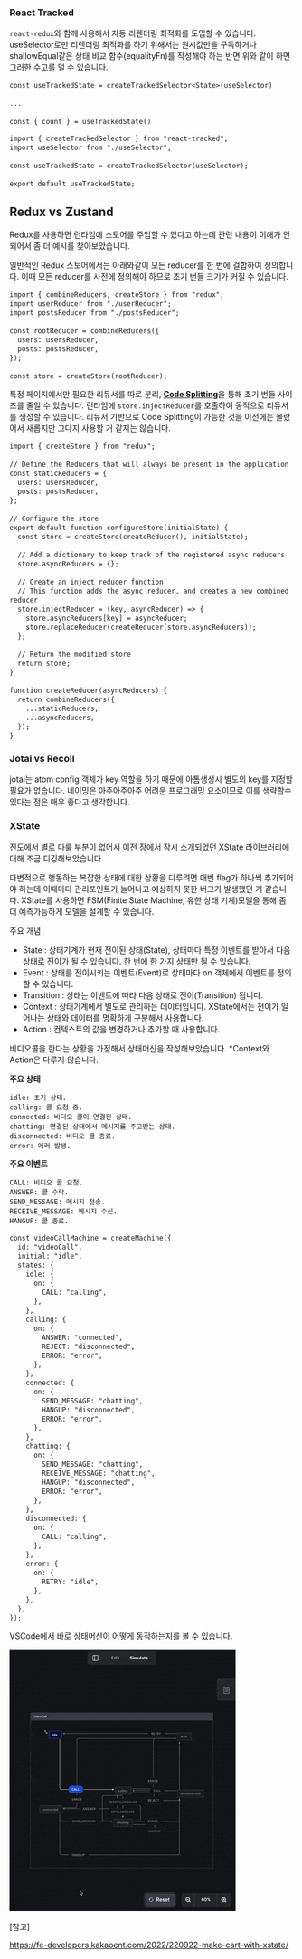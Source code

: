### React Tracked

`react-redux`와 함께 사용해서 자동 리렌더링 최적화를 도입할 수 있습니다. useSelector로만 리렌더링 최적화를 하기 위해서는 원시값만을 구독하거나 shallowEqual같은 상태 비교 함수(equalityFn)를 작성해야 하는 반면 위와 같이 하면 그러한 수고를 덜 수 있습니다.

```tsx
const useTrackedState = createTrackedSelector<State>(useSelector)

...

const { count } = useTrackedState()
```

```tsx
import { createTrackedSelector } from "react-tracked";
import useSelector from "./useSelector";

const useTrackedState = createTrackedSelector(useSelector);

export default useTrackedState;
```

## Redux vs Zustand

Redux를 사용하면 런타임에 스토어를 주입할 수 있다고 하는데 관련 내용이 이해가 안 되어서 좀 더 예시를 찾아보았습니다.

일반적인 Redux 스토어에서는 아래와같이 모든 reducer를 한 번에 걸합하여 정의합니다. 이때 모든 reducer를 사전에 정의해야 하므로 초기 번들 크기가 커질 수 있습니다.

```tsx
import { combineReducers, createStore } from "redux";
import userReducer from "./userReducer";
import postsReducer from "./postsReducer";

const rootReducer = combineReducers({
  users: usersReducer,
  posts: postsReducer,
});

const store = createStore(rootReducer);
```

특정 페이지에서만 필요한 리듀서를 따로 분리, [**Code Splitting**](https://redux.js.org/usage/code-splitting)을 통해 초기 번들 사이즈를 줄일 수 있습니다. 런타임에 `store.injectReducer`를 호출하여 동적으로 리듀서를 생성할 수 있습니다. 리듀서 기반으로 Code Splitting이 가능한 것을 이전에는 몰랐어서 새롭지만 그다지 사용할 거 같지는 않습니다.

```tsx
import { createStore } from "redux";

// Define the Reducers that will always be present in the application
const staticReducers = {
  users: usersReducer,
  posts: postsReducer,
};

// Configure the store
export default function configureStore(initialState) {
  const store = createStore(createReducer(), initialState);

  // Add a dictionary to keep track of the registered async reducers
  store.asyncReducers = {};

  // Create an inject reducer function
  // This function adds the async reducer, and creates a new combined reducer
  store.injectReducer = (key, asyncReducer) => {
    store.asyncReducers[key] = asyncReducer;
    store.replaceReducer(createReducer(store.asyncReducers));
  };

  // Return the modified store
  return store;
}

function createReducer(asyncReducers) {
  return combineReducers({
    ...staticReducers,
    ...asyncReducers,
  });
}
```

### Jotai vs Recoil

jotai는 atom config 객체가 key 역할을 하기 때문에 아톰생성시 별도의 key를 지정할 필요가 없습니다. 네이밍은 아주아주아주 어려운 프로그래밍 요소이므로 이를 생략할수 있다는 점은 매우 좋다고 생각합니다.

### XState

진도에서 별로 다룰 부분이 없어서 이전 장에서 잠시 소개되었던 XState 라이브러리에 대해 조금 디깅해보았습니다.

다변적으로 행동하는 복잡한 상태에 대한 상황을 다루려면 매번 flag가 하나씩 추가되어야 하는데 이때마다 관리포인트가 늘어나고 예상하지 못한 버그가 발생했던 거 같습니다. XState를 사용하면 FSM(Finite State Machine, 유한 상태 기계)모델을 통해 좀 더 예측가능하게 모델을 설계할 수 있습니다.

주요 개념

- State : 상태기계가 현재 전이된 상태(State), 상태마다 특정 이벤트를 받아서 다음 상태로 전이가 될 수 있습니다. 한 번에 한 가지 상태만 될 수 있습니다.
- Event : 상태를 전이시키는 이벤트(Event)로 상태마다 on 객체에서 이벤트를 정의할 수 있습니다.
- Transition : 상태는 이벤트에 따라 다음 상태로 전이(Transition) 됩니다.
- Context : 상태기계에서 별도로 관리하는 데이터입니다. XState에서는 전이가 일어나는 상태와 데이터를 명확하게 구분해서 사용합니다.
- Action : 컨텍스트의 값을 변경하거나 추가할 때 사용합니다.

비디오콜을 한다는 상황을 가정해서 상태머신을 작성해보았습니다. \*Context와 Action은 다루지 않습니다.

**주요 상태**

```
idle: 초기 상태.
calling: 콜 요청 중.
connected: 비디오 콜이 연결된 상태.
chatting: 연결된 상태에서 메시지를 주고받는 상태.
disconnected: 비디오 콜 종료.
error: 에러 발생.
```

**주요 이벤트**

```
CALL: 비디오 콜 요청.
ANSWER: 콜 수락.
SEND_MESSAGE: 메시지 전송.
RECEIVE_MESSAGE: 메시지 수신.
HANGUP: 콜 종료.
```

```tsx
const videoCallMachine = createMachine({
  id: "videoCall",
  initial: "idle",
  states: {
    idle: {
      on: {
        CALL: "calling",
      },
    },
    calling: {
      on: {
        ANSWER: "connected",
        REJECT: "disconnected",
        ERROR: "error",
      },
    },
    connected: {
      on: {
        SEND_MESSAGE: "chatting",
        HANGUP: "disconnected",
        ERROR: "error",
      },
    },
    chatting: {
      on: {
        SEND_MESSAGE: "chatting",
        RECEIVE_MESSAGE: "chatting",
        HANGUP: "disconnected",
        ERROR: "error",
      },
    },
    disconnected: {
      on: {
        CALL: "calling",
      },
    },
    error: {
      on: {
        RETRY: "idle",
      },
    },
  },
});
```

VSCode에서 바로 상태머신이 어떻게 동작하는지를 볼 수 있습니다.

![alt text](xstate-vscode.gif)

[참고]

https://fe-developers.kakaoent.com/2022/220922-make-cart-with-xstate/
